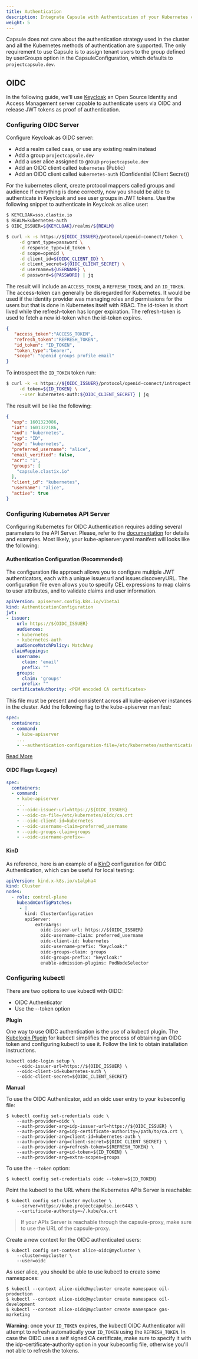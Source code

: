 ```yaml
---
title: Authentication
description: Integrate Capsule with Authentication of your Kubernetes cluster
weight: 5
---
```


Capsule does not care about the authentication strategy used in the cluster and all the Kubernetes methods of authentication are supported. The only requirement to use Capsule is to assign tenant users to the group defined by userGroups option in the CapsuleConfiguration, which defaults to `projectcapsule.dev`.

## OIDC

In the following guide, we'll use [Keycloak](https://www.keycloak.org/) an Open Source Identity and Access Management server capable to authenticate users via OIDC and release JWT tokens as proof of authentication.

### Configuring OIDC Server

Configure Keycloak as OIDC server:

  * Add a realm called caas, or use any existing realm instead
  * Add a group `projectcapsule.dev`
  * Add a user alice assigned to group `projectcapsule.dev`
  * Add an OIDC client called `kubernetes` (Public)
  * Add an OIDC client called `kubernetes-auth` (Confidential (Client Secret))

For the kubernetes client, create protocol mappers called groups and audience
If everything is done correctly, now you should be able to authenticate in Keycloak and see user groups in JWT tokens. Use the following snippet to authenticate in Keycloak as alice user:

```bash
$ KEYCLOAK=sso.clastix.io
$ REALM=kubernetes-auth
$ OIDC_ISSUER=${KEYCLOAK}/realms/${REALM}

$ curl -k -s https://${OIDC_ISSUER}/protocol/openid-connect/token \
     -d grant_type=password \
     -d response_type=id_token \
     -d scope=openid \
     -d client_id=${OIDC_CLIENT_ID} \
     -d client_secret=${OIDC_CLIENT_SECRET} \
     -d username=${USERNAME} \
     -d password=${PASSWORD} | jq
```

The result will include an `ACCESS_TOKEN`, a `REFRESH_TOKEN`, and an `ID_TOKEN`. The access-token can generally be disregarded for Kubernetes. It would be used if the identity provider was managing roles and permissions for the users but that is done in Kubernetes itself with RBAC. The id-token is short lived while the refresh-token has longer expiration. The refresh-token is used to fetch a new id-token when the id-token expires.

```json
{  
   "access_token":"ACCESS_TOKEN",
   "refresh_token":"REFRESH_TOKEN",
   "id_token": "ID_TOKEN",
   "token_type":"bearer",
   "scope": "openid groups profile email"
}
```

To introspect the `ID_TOKEN` token run:

```bash
$ curl -k -s https://${OIDC_ISSUER}/protocol/openid-connect/introspect \
     -d token=${ID_TOKEN} \
     --user kubernetes-auth:${OIDC_CLIENT_SECRET} | jq
```

The result will be like the following:

```json
{
  "exp": 1601323086,
  "iat": 1601322186,
  "aud": "kubernetes",
  "typ": "ID",
  "azp": "kubernetes",
  "preferred_username": "alice",
  "email_verified": false,
  "acr": "1",
  "groups": [
    "capsule.clastix.io"
  ],
  "client_id": "kubernetes",
  "username": "alice",
  "active": true
}
```

### Configuring Kubernetes API Server

Configuring Kubernetes for OIDC Authentication requires adding several parameters to the API Server. Please, refer to the [documentation](https://kubernetes.io/docs/reference/access-authn-authz/authentication/#openid-connect-tokens) for details and examples. Most likely, your kube-apiserver.yaml manifest will looks like the following:

#### Authentication Configuration (Recommended)

The configuration file approach allows you to configure multiple JWT authenticators, each with a unique issuer.url and issuer.discoveryURL. The configuration file even allows you to specify CEL expressions to map claims to user attributes, and to validate claims and user information. 

```yaml
apiVersion: apiserver.config.k8s.io/v1beta1
kind: AuthenticationConfiguration
jwt:
- issuer:
    url: https://${OIDC_ISSUER}
    audiences:
    - kubernetes
    - kubernetes-auth
    audienceMatchPolicy: MatchAny
  claimMappings:
    username:
      claim: 'email'
      prefix: ""
    groups:
      claim: 'groups'
      prefix: ""
  certificateAuthority: <PEM encoded CA certificates>
```

This file must be present and consistent across all kube-apiserver instances in the cluster. Add the following flag to the kube-apiserver manifest:

```yaml
spec:
  containers:
  - command:
    - kube-apiserver
    ...
    - --authentication-configuration-file=/etc/kubernetes/authentication/authentication.yaml
```

[Read More](https://kubernetes.io/docs/reference/access-authn-authz/authentication/#using-authentication-configuration)

#### OIDC Flags (Legacy)

```yaml
spec:
  containers:
  - command:
    - kube-apiserver
    ...
    - --oidc-issuer-url=https://${OIDC_ISSUER}
    - --oidc-ca-file=/etc/kubernetes/oidc/ca.crt
    - --oidc-client-id=kubernetes
    - --oidc-username-claim=preferred_username
    - --oidc-groups-claim=groups
    - --oidc-username-prefix=-
```

#### KinD

As reference, here is an example of a [KinD](https://github.com/kubernetes-sigs/kind) configuration for OIDC Authentication, which can be useful for local testing:

```yaml
apiVersion: kind.x-k8s.io/v1alpha4
kind: Cluster
nodes:
  - role: control-plane
    kubeadmConfigPatches:
     - |
       kind: ClusterConfiguration
       apiServer:
           extraArgs:
             oidc-issuer-url: https://${OIDC_ISSUER}
             oidc-username-claim: preferred_username
             oidc-client-id: kubernetes
             oidc-username-prefix: "keycloak:"
             oidc-groups-claim: groups
             oidc-groups-prefix: "keycloak:"
             enable-admission-plugins: PodNodeSelector
```

### Configuring kubectl

There are two options to use kubectl with OIDC:

 * OIDC Authenticator
 * Use the --token option

**Plugin**

One way to use OIDC authentication is the use of a kubectl plugin. The [Kubelogin Plugin](https://github.com/int128/kubelogin) for kubectl simplifies the process of obtaining an OIDC token and configuring kubectl to use it. Follow the link to obtain installation instructions. 

```shell
kubectl oidc-login setup \
	--oidc-issuer-url=https://${OIDC_ISSUER} \
	--oidc-client-id=kubernetes-auth \
	--oidc-client-secret=${OIDC_CLIENT_SECRET}
```

**Manual**

To use the OIDC Authenticator, add an oidc user entry to your kubeconfig file:

```shell
$ kubectl config set-credentials oidc \
    --auth-provider=oidc \
    --auth-provider-arg=idp-issuer-url=https://${OIDC_ISSUER} \
    --auth-provider-arg=idp-certificate-authority=/path/to/ca.crt \
    --auth-provider-arg=client-id=kubernetes-auth \
    --auth-provider-arg=client-secret=${OIDC_CLIENT_SECRET} \
    --auth-provider-arg=refresh-token=${REFRESH_TOKEN} \
    --auth-provider-arg=id-token=${ID_TOKEN} \
    --auth-provider-arg=extra-scopes=groups
```

To use the `--token` option:

```shell
$ kubectl config set-credentials oidc --token=${ID_TOKEN}
```

Point the kubectl to the URL where the Kubernetes APIs Server is reachable:

```shell
$ kubectl config set-cluster mycluster \
    --server=https://kube.projectcapulse.io:6443 \
    --certificate-authority=~/.kube/ca.crt
```

> If your APIs Server is reachable through the capsule-proxy, make sure to use the URL of the capsule-proxy.

Create a new context for the OIDC authenticated users:

```shell
$ kubectl config set-context alice-oidc@mycluster \
    --cluster=mycluster \
    --user=oidc
```

As user alice, you should be able to use kubectl to create some namespaces:

```shell
$ kubectl --context alice-oidc@mycluster create namespace oil-production
$ kubectl --context alice-oidc@mycluster create namespace oil-development
$ kubectl --context alice-oidc@mycluster create namespace gas-marketing
```

**Warning**: once your `ID_TOKEN` expires, the kubectl OIDC Authenticator will attempt to refresh automatically your `ID_TOKEN` using the `REFRESH_TOKEN`. In case the OIDC uses a self signed CA certificate, make sure to specify it with the idp-certificate-authority option in your kubeconfig file, otherwise you'll not able to refresh the tokens.
